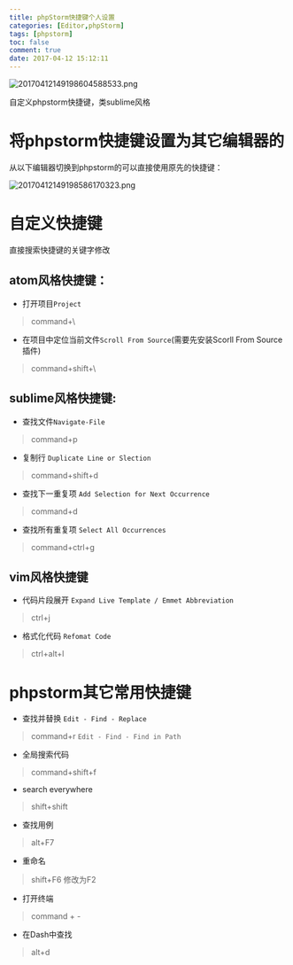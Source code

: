 ```yaml
---
title: phpStorm快捷键个人设置
categories: [Editor,phpStorm]
tags: [phpstorm]
toc: false
comment: true
date: 2017-04-12 15:12:11
---
```



![20170412149198604588533.png](http://o9xbyqajf.bkt.clouddn.com/20170412149198604588533.png)

自定义phpstorm快捷键，类sublime风格

<!--more-->
# 将phpstorm快捷键设置为其它编辑器的
从以下编辑器切换到phpstorm的可以直接使用原先的快捷键：

![20170412149198586170323.png](http://o9xbyqajf.bkt.clouddn.com/20170412149198586170323.png)

# 自定义快捷键
直接搜索快捷键的关键字修改

## atom风格快捷键：

- 打开项目`Project`

>command+\

- 在项目中定位当前文件`Scroll From Source`(需要先安装Scorll From Source插件) 

>command+shift+\


## sublime风格快捷键:

- 查找文件`Navigate-File`

>command+p

- 复制行 `Duplicate Line or Slection`

>command+shift+d

- 查找下一重复项 `Add Selection for Next Occurrence`

>command+d

- 查找所有重复项 `Select All Occurrences`

>command+ctrl+g

## vim风格快捷键
- 代码片段展开 `Expand Live Template / Emmet Abbreviation`

>ctrl+j

- 格式化代码 `Refomat Code`

> ctrl+alt+l

# phpstorm其它常用快捷键 

- 查找并替换 `Edit - Find - Replace`

>command+r `Edit - Find - Find in Path`

- 全局搜索代码

>command+shift+f

- search everywhere

> shift+shift

- 查找用例

> alt+F7

- 重命名

> shift+F6 修改为F2

- 打开终端

> command + -

- 在Dash中查找

> alt+d

